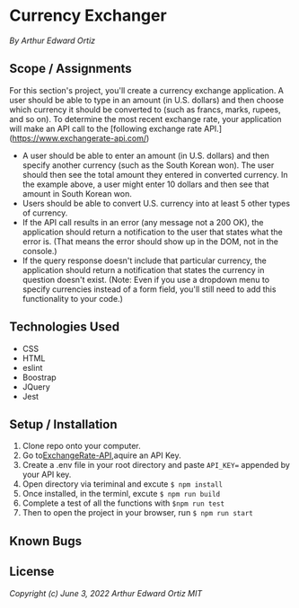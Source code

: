 # Currency Exchanger
_By Arthur Edward Ortiz_

## Scope / Assignments 

For this section's project, you'll create a currency exchange application. A user should be able to type in an amount (in U.S. dollars) and then choose which currency it should be converted to (such as francs, marks, rupees, and so on). To determine the most recent exchange rate, your application will make an API call to the [following exchange rate API.] (https://www.exchangerate-api.com/)

* A user should be able to enter an amount (in U.S. dollars) and then specify another currency (such as the South Korean won). The user should then see the total amount they entered in converted currency. In the example above, a user might enter 10 dollars and then see that amount in South Korean won.
* Users should be able to convert U.S. currency into at least 5 other types of currency.
* If the API call results in an error (any message not a 200 OK), the application should return a notification to the user that states what the error is. (That means the error should show up in the DOM, not in the console.)
* If the query response doesn't include that particular currency, the application should return a notification that states the currency in question doesn't exist. (Note: Even if you use a dropdown menu to specify currencies instead of a form field, you'll still need to add this functionality to your code.)

## Technologies Used 
* CSS
* HTML 
* eslint
* Boostrap
* JQuery
* Jest       

## Setup / Installation 

1. Clone repo onto your computer.
2. Go to[ExchangeRate-API](https://www.exchangerate-api.com/),aquire an API Key.
3. Create a .env file in your root directory and paste `API_KEY=` appended by your API key. 
2. Open directory via teriminal and excute `$ npm install`
3. Once installed, in the terminl, excute  `$ npm run build`
4. Complete a test of all the functions with `$npm run test`
5. Then to open the project in your browser, run `$ npm run start`


## Known Bugs 

## License
_Copyright (c) June 3, 2022 Arthur Edward Ortiz MIT_